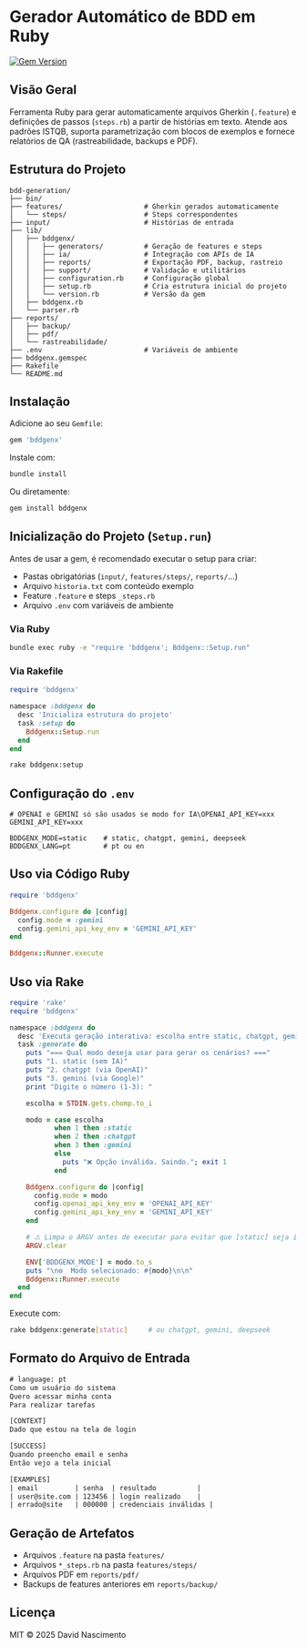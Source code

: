 # Gerador Automático de BDD em Ruby

[![Gem Version](https://badge.fury.io/rb/bddgenx.svg)](https://badge.fury.io/rb/bddgenx)

## Visão Geral

Ferramenta Ruby para gerar automaticamente arquivos Gherkin (`.feature`) e definições de passos (`steps.rb`) a partir de histórias em texto. Atende aos padrões ISTQB, suporta parametrização com blocos de exemplos e fornece relatórios de QA (rastreabilidade, backups e PDF).

## Estrutura do Projeto

```
bdd-generation/
├── bin/
├── features/                    # Gherkin gerados automaticamente
│   └── steps/                   # Steps correspondentes
├── input/                       # Histórias de entrada
├── lib/
│   ├── bddgenx/
│   │   ├── generators/          # Geração de features e steps
│   │   ├── ia/                  # Integração com APIs de IA
│   │   ├── reports/             # Exportação PDF, backup, rastreio
│   │   ├── support/             # Validação e utilitários
│   │   ├── configuration.rb     # Configuração global
│   │   ├── setup.rb             # Cria estrutura inicial do projeto
│   │   └── version.rb           # Versão da gem
│   ├── bddgenx.rb
│   └── parser.rb
├── reports/
│   ├── backup/
│   ├── pdf/
│   └── rastreabilidade/
├── .env                         # Variáveis de ambiente
├── bddgenx.gemspec
├── Rakefile
└── README.md
```

## Instalação

Adicione ao seu `Gemfile`:

```ruby
gem 'bddgenx'
```

Instale com:

```bash
bundle install
```

Ou diretamente:

```bash
gem install bddgenx
```

## Inicialização do Projeto (`Setup.run`)

Antes de usar a gem, é recomendado executar o setup para criar:

* Pastas obrigatórias (`input/`, `features/steps/`, `reports/`...)
* Arquivo `historia.txt` com conteúdo exemplo
* Feature `.feature` e steps `_steps.rb`
* Arquivo `.env` com variáveis de ambiente

### Via Ruby

```bash
bundle exec ruby -e "require 'bddgenx'; Bddgenx::Setup.run"
```

### Via Rakefile

```ruby
require 'bddgenx'

namespace :bddgenx do
  desc 'Inicializa estrutura do projeto'
  task :setup do
    Bddgenx::Setup.run
  end
end
```

```bash
rake bddgenx:setup
```

## Configuração do `.env`

```dotenv
# OPENAI e GEMINI só são usados se modo for IA\OPENAI_API_KEY=xxx
GEMINI_API_KEY=xxx

BDDGENX_MODE=static    # static, chatgpt, gemini, deepseek
BDDGENX_LANG=pt        # pt ou en
```

## Uso via Código Ruby

```ruby
require 'bddgenx'

Bddgenx.configure do |config|
  config.mode = :gemini
  config.gemini_api_key_env = 'GEMINI_API_KEY'
end

Bddgenx::Runner.execute
```

## Uso via Rake

```ruby
require 'rake'
require 'bddgenx'

namespace :bddgenx do
  desc 'Executa geração interativa: escolha entre static, chatgpt, gemini ou deepseek'
  task :generate do
    puts "=== Qual modo deseja usar para gerar os cenários? ==="
    puts "1. static (sem IA)"
    puts "2. chatgpt (via OpenAI)"
    puts "3. gemini (via Google)"
    print "Digite o número (1-3): "

    escolha = STDIN.gets.chomp.to_i

    modo = case escolha
           when 1 then :static
           when 2 then :chatgpt
           when 3 then :gemini
           else
             puts "❌ Opção inválida. Saindo."; exit 1
           end

    Bddgenx.configure do |config|
      config.mode = modo
      config.openai_api_key_env = 'OPENAI_API_KEY'
      config.gemini_api_key_env = 'GEMINI_API_KEY'
    end

    # ⚠️ Limpa o ARGV antes de executar para evitar que [static] seja interpretado como nome de arquivo
    ARGV.clear

    ENV['BDDGENX_MODE'] = modo.to_s
    puts "\n⚙️  Modo selecionado: #{modo}\n\n"
    Bddgenx::Runner.execute
  end
end
```

Execute com:

```bash
rake bddgenx:generate[static]     # ou chatgpt, gemini, deepseek
```

## Formato do Arquivo de Entrada

```txt
# language: pt
Como um usuário do sistema
Quero acessar minha conta
Para realizar tarefas

[CONTEXT]
Dado que estou na tela de login

[SUCCESS]
Quando preencho email e senha
Então vejo a tela inicial

[EXAMPLES]
| email         | senha  | resultado          |
| user@site.com | 123456 | login realizado    |
| errado@site   | 000000 | credenciais inválidas |
```

## Geração de Artefatos

* Arquivos `.feature` na pasta `features/`
* Arquivos `*_steps.rb` na pasta `features/steps/`
* Arquivos PDF em `reports/pdf/`
* Backups de features anteriores em `reports/backup/`

## Licença

MIT © 2025 David Nascimento
